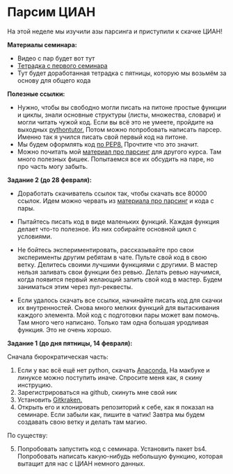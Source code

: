 # Парсим ЦИАН

На этой неделе мы изучили азы парсинга и приступили к скачке ЦИАН!


__Материалы семинара:__

* Видео с пар будет вот тут
* [Тетрадка с первого семинара](https://nbviewer.jupyter.org/github/FUlyankin/massResearch_houses/blob/master/week01_parsers/sem01_v1.ipynb)
* Тут будет доработанная тетрадка с пятницы, которую мы возьмём за основу для общего кода


__Полезные ссылки:__

* Нужно, чтобы вы свободно могли писать на питоне простые функции и циклы, знали основные структуры (листы, множества, словари) и могли читать чужой код. Если вы всё это не умеете, пройдите на выходных [pythontutor.](http://pythontutor.ru/lessons/inout_and_arithmetic_operations/) Потом можно попробовать написать парсер. Именно так я учился писать свой первый код на питоне.
* Мы будем оформлять код [по PEP8.](https://pythonworld.ru/osnovy/pep-8-rukovodstvo-po-napisaniyu-koda-na-python.html) Прочтите что это значит.
* Можно почитать мой [материал про парсинг](https://nbviewer.jupyter.org/github/FUlyankin/massResearch_houses/blob/master/week01_parsers/sem05_parsing_full.ipynb) для другого курса. Там много полезных фишек. Попытаемся все их обсудить на паре, но про часть могу забыть.


__Задание 2 (до 28 февраля):__

* Доработать скачиватель ссылок так, чтобы скачать все 80000 ссылок. Идем можно червать из [материала про парсинг](https://nbviewer.jupyter.org/github/FUlyankin/massResearch_houses/blob/master/week01_parsers/sem05_parsing_full.ipynb) и кода с пары.

* Пытайтесь писать код в виде маленьких функций. Каждая функция делает что-то полезное. Из них собирайте основной цикл с условиями.
* Не бойтесь экспериментировать, рассказывайте про свои эксперименты другим ребятам в чате. Пульте свой код в свою ветку. Делитесь своими лучшими функциями с другими. В мастер нельзя заливать свои функции без ревью. Делать ревью научимся, когда появится первый желающий залить свой код в мастер. Будем заниматься этим через пул-реквесты.
* Если удалось скачать все ссылки, начинайте писать код для скачки их внутренностей. Снова много мелких функций для вытаскивания каждого элемента. Мой код с подготовки пары может вам помочь. Там много чего написано. Только там одна большая уродливая функция. Это не очень хорошо.



__Задание 1 (до дня пятницы, 14 февраля):__

Сначала бюрократическая часть:

1. Если у вас всё ещё нет python, скачать [Anaconda.](https://www.anaconda.com/distribution/) На макбуке и линуксе можно поступить иначе. Спросите меня как, я скину инструцию.
2. Зарегистрироваться на github, скинуть мне свой ник
3. Установить  [Gitkraken.](https://www.gitkraken.com/)
4. Открыть его и клонировать репозиторий к себе, как я показал на семинаре. Если забыли как, пишите в чатик! Завтра мы будем создавать свою ветку и делать там магию.

По существу:

5. Попробовать запустить код с семинара. Установить пакет bs4. Попробовать написать какую-нибудь небольшую функцию, которая вытащит для нас с ЦИАН немного данных.
